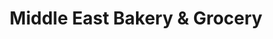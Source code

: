 ---
title: "Middle East Bakery & Grocery"
url: /chicago/middle-east-bakery-and-grocery/
shop: convenience
---